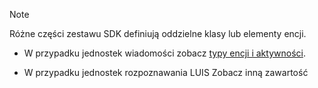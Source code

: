 > [!NOTE]
> Różne części zestawu SDK definiują oddzielne klasy lub elementy encji.
> - W przypadku jednostek wiadomości zobacz [typy encji i aktywności](https://docs.microsoft.com/azure/bot-service/bot-service-activities-entities?view=azure-bot-service-4.0).

 - W przypadku jednostek rozpoznawania LUIS Zobacz inną zawartość
